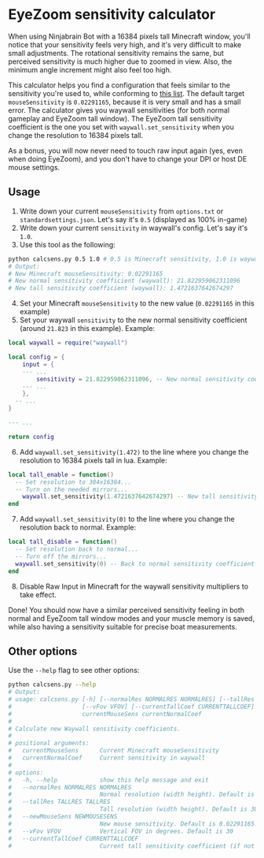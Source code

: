 # EyeZoom sensitivity calculator

When using Ninjabrain Bot with a 16384 pixels tall Minecraft window, you'll
notice that your sensitivity feels very high, and it's very difficult to make
small adjustments. The rotational sensitivity remains the same, but perceived
sensitivity is much higher due to zoomed in view. Also, the minimum angle
increment might also feel too high.

This calculator helps you find a configuration that feels similar to the
sensitivity you're used to, while conforming to
[this list](https://github.com/Ninjabrain1/Ninjabrain-Bot/wiki/Boat-measurements).
The default target `mouseSensitivity` is `0.02291165`, because it is very small and
has a small error. The calculator gives you waywall sensitivities (for both
normal gameplay and EyeZoom tall window). The EyeZoom tall sensitivity
coefficient is the one you set with `waywall.set_sensitivity` when you change
the resolution to 16384 pixels tall.

As a bonus, you will now never need to touch raw input again (yes, even when doing
EyeZoom), and you don't have to change your DPI or host DE mouse settings.

## Usage

1. Write down your current `mouseSensitivity` from `options.txt` or `standardsettings.json`. Let's say it's `0.5` (displayed as 100% in-game)
2. Write down your current `sensitivity` in waywall's config. Let's say it's `1.0`.
3. Use this tool as the following:

```sh
python calcsens.py 0.5 1.0 # 0.5 is Minecraft sensitivity, 1.0 is waywall sensitivity
# Output:
# New Minecraft mouseSensitivity: 0.02291165
# New normal sensitivity coefficient (waywall): 21.822959062311096
# New tall sensitivity coefficient (waywall): 1.4721637642674297
```

4. Set your Minecraft `mouseSensitivity` to the new value (`0.02291165` in this example)
5. Set your waywall `sensitivity` to the new normal sensitivity coefficient (around `21.823` in this example). Example:

```lua
local waywall = require("waywall")

local config = {
	input = {
    --- ...
		sensitivity = 21.822959062311096, -- New normal sensitivity coefficient
    --- ...
	},
  -- ...
}

--- ...

return config
```

6. Add `waywall.set_sensitivity(1.472)` to the line where you change the resolution to 16384 pixels tall in lua. Example:

```lua
local tall_enable = function()
  -- Set resolution to 384x16384...
  -- Turn on the needed mirrors...
	waywall.set_sensitivity(1.4721637642674297) -- New tall sensitivity coefficient
end
```

7. Add `waywall.set_sensitivity(0)` to the line where you change the resolution back to normal. Example:

```lua
local tall_disable = function()
  -- Set resolution back to normal...
  -- Turn off the mirrors...
  waywall.set_sensitivity(0) -- Back to normal sensitivity coefficient
end
```

8. Disable Raw Input in Minecraft for the waywall sensitivity multipliers to take effect.

Done! You should now have a similar perceived sensitivity feeling in both
normal and EyeZoom tall window modes and your muscle memory is saved,
while also having a sensitivity suitable for precise boat measurements.

## Other options

Use the `--help` flag to see other options:

```sh
python calcsens.py --help
# Output:
# usage: calcsens.py [-h] [--normalRes NORMALRES NORMALRES] [--tallRes TALLRES TALLRES] [--newMouseSens NEWMOUSESENS]
#                    [--vFov VFOV] [--currentTallCoef CURRENTTALLCOEF]
#                    currentMouseSens currentNormalCoef
#
# Calculate new Waywall sensitivity coefficients.
#
# positional arguments:
#   currentMouseSens      Current Minecraft mouseSensitivity
#   currentNormalCoef     Current sensitivity in waywall
#
# options:
#   -h, --help            show this help message and exit
#   --normalRes NORMALRES NORMALRES
#                         Normal resolution (width height). Default is 1920x1080
#   --tallRes TALLRES TALLRES
#                         Tall resolution (width height). Default is 384x16384
#   --newMouseSens NEWMOUSESENS
#                         New mouse sensitivity. Default is 0.02291165
#   --vFov VFOV           Vertical FOV in degrees. Default is 30
#   --currentTallCoef CURRENTTALLCOEF
#                         Current tall sensitivity coefficient (if not provided, it will be computed from resolutions)
```
